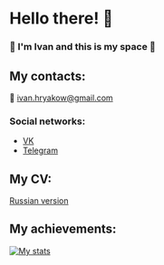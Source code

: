 # Hello there! 👋
### 🐬 I'm Ivan and this is my space 🐬

## My contacts:
📧 ivan.hryakow@gmail.com
### Social networks:
- [VK](https://vk.com/cyborob)
- [Telegram](https://t.me/IvanHryakow)

## My CV:
<!--
[English version](https://github.com/Dolphin-in-river/Dolphin-in-river/blob/main/CV.pdf)

[Russian version](https://github.com/Dolphin-in-river/Dolphin-in-river/blob/main/CV(Russian).pdf)
-->
  [Russian version](https://github.com/Dolphin-in-river/Dolphin-in-river/blob/main/CV(2).pdf)
## My achievements:

<!--
[![Languages used](https://github-readme-stats.vercel.app/api/top-langs/?username=Dolphin-in-river)](https://github.com/Dolphin-in-river/github-readme-stats)
-->
[![My stats](https://github-readme-stats.vercel.app/api?username=Dolphin-in-river&count_private=true&show_icons=true&theme=nord)]()

<!--
**Dolphin-in-river/Dolphin-in-river** is a ✨  _special_ ✨ repository because its `README.md` (this file) appears on your GitHub profile.

Here are some ideas to get you started:

- 🔭 I’m currently working on ...
- 🌱 I’m currently learning ...
- 👯 I’m looking to collaborate on ...
- 🤔 I’m looking for help with ...
- 💬 Ask me about ...
- 📫 How to reach me: ...
- 😄 Pronouns: ...
- ⚡ Fun fact: ...
-->
